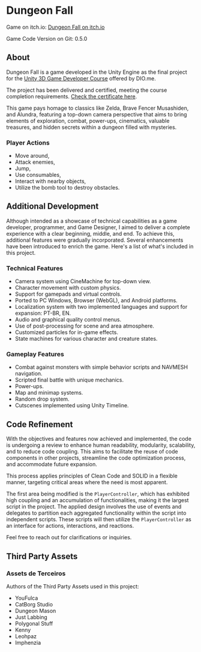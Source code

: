 # Dungeon Fall

Game on itch.io: [Dungeon Fall on itch.io](https://bragadavi.itch.io/dungeon-fall)

Game Code Version on Git: 0.5.0

## About

Dungeon Fall is a game developed in the Unity Engine as the final project for the [Unity 3D Game Developer Course](https://www.dio.me/curso-unity-3d) offered by DIO.me.

The project has been delivered and certified, meeting the course completion requirements. [Check the certificate here](https://www.dio.me/certificate/94C79951/share).

This game pays homage to classics like Zelda, Brave Fencer Musashiden, and Alundra, featuring a top-down camera perspective that aims to bring elements of exploration, combat, power-ups, cinematics, valuable treasures, and hidden secrets within a dungeon filled with mysteries.

### Player Actions

- Move around,
- Attack enemies,
- Jump,
- Use consumables,
- Interact with nearby objects,
- Utilize the bomb tool to destroy obstacles.

## Additional Development

Although intended as a showcase of technical capabilities as a game developer, programmer, and Game Designer, I aimed to deliver a complete experience with a clear beginning, middle, and end. To achieve this, additional features were gradually incorporated. Several enhancements have been introduced to enrich the game. Here's a list of what's included in this project.

### Technical Features

- Camera system using CineMachine for top-down view.
- Character movement with custom physics.
- Support for gamepads and virtual controls.
- Ported to PC Windows, Browser (WebGL), and Android platforms.
- Localization system with two implemented languages and support for expansion: PT-BR, EN.
- Audio and graphical quality control menus.
- Use of post-processing for scene and area atmosphere.
- Customized particles for in-game effects.
- State machines for various character and creature states.

### Gameplay Features

- Combat against monsters with simple behavior scripts and NAVMESH navigation.
- Scripted final battle with unique mechanics.
- Power-ups.
- Map and minimap systems.
- Random drop system.
- Cutscenes implemented using Unity Timeline.

## Code Refinement

With the objectives and features now achieved and implemented, the code is undergoing a review to enhance human readability, modularity, scalability, and to reduce code coupling. This aims to facilitate the reuse of code components in other projects, streamline the code optimization process, and accommodate future expansion.

This process applies principles of Clean Code and SOLID in a flexible manner, targeting critical areas where the need is most apparent.

The first area being modified is the `PlayerController`, which has exhibited high coupling and an accumulation of functionalities, making it the largest script in the project. The applied design involves the use of events and delegates to partition each aggregated functionality within the script into independent scripts. These scripts will then utilize the `PlayerController` as an interface for actions, interactions, and reactions.

Feel free to reach out for clarifications or inquiries.

## Third Party Assets

### Assets de Terceiros

Authors of the Third Party Assets used in this project:

- YouFulca
- CatBorg Studio
- Dungeon Mason
- Just Labbing
- Polygonal Stuff
- Kenny
- Leohpaz
- Imphenzia
